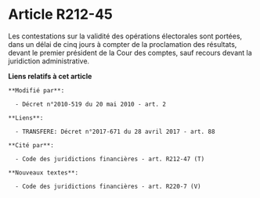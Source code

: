 # Article R212-45

Les contestations sur la validité des opérations électorales sont portées, dans un délai de cinq jours à compter de la
proclamation des résultats, devant le premier président de la Cour des comptes, sauf recours devant la juridiction
administrative.

**Liens relatifs à cet article**

	**Modifié par**:

	  - Décret n°2010-519 du 20 mai 2010 - art. 2

	**Liens**:

	  - TRANSFERE: Décret n°2017-671 du 28 avril 2017 - art. 88

	**Cité par**:

	  - Code des juridictions financières - art. R212-47 (T)

	**Nouveaux textes**:

	  - Code des juridictions financières - art. R220-7 (V)
